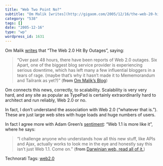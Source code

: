 ```yaml
---
title: "Web Two Point No?"
subtitle: "Om Malik [writes](http://gigaom.com/2005/12/16/the-web-20-hit-by-outages/) that “The Web 2.0 Hit By ..."
category: "538"
tags: []
date: "2005-12-16"
type: "wp"
wordpress_id: 1631
---
```

Om Malik [writes](http://gigaom.com/2005/12/16/the-web-20-hit-by-outages/) that “The Web 2.0 Hit By Outages”, saying:

> “Over past 48 hours, there have been reports of Web 2.0 outages. Six Apart, one of the biggest blog service provider is experiencing serious downtime, which has left many a few influential bloggers in a tears of rage. (maybe that’s why it hasn’t made it to Mememorandum and Tailrank as yet?)” (**from** [Om Malik’s Blog](http://gigaom.com/2005/12/16/the-web-20-hit-by-outages/))

Om connects this news, correctly, to scalability. Scalability is very very hard, and any site as popular as TypePad is certainly extraordinarily hard to architect and run reliably, Web 2.0 or no.

In fact, I don’t understand the association with Web 2.0 (“whatever that is.”). These are just large web sites with huge loads and huge numbers of users. 

In fact I agree more with Adam Green’s [sentiment](http://darwinianweb.com/archive/2005/136.html): “Web 1.1 is more like it”, where he says:

> “I challenge anyone who understands how all this new stuff, like APIs and Ajax, actually works to look me in the eye and honestly say this isn’t just Web 1.1. Come on.” (**from** [Darwinian web, read all of it.](http://darwinianweb.com/archive/2005/136.html))

Technorati Tags: [web2.0](http://www.technorati.com/tag/web2.0)